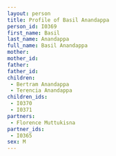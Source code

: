 ```yaml
---
layout: person
title: Profile of Basil Anandappa
person_id: I0369
first_name: Basil
last_name: Anandappa
full_name: Basil Anandappa
mother: 
mother_id: 
father: 
father_id: 
children:
 - Bertram Anandappa
 - Terencia Anandappa
children_ids:
 - I0370
 - I0371
partners:
 - Florence Muttukisna
partner_ids:
 - I0365
sex: M
---
```


